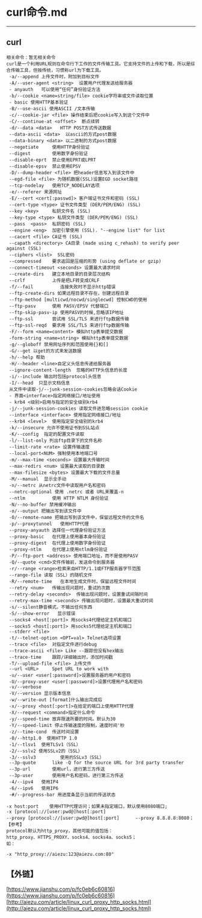 # curl命令.md  
---  
## curl
    相关命令：暂无相关命令
    curl是一个利用URL规则在命令行下工作的文件传输工具。它支持文件的上传和下载，所以是综合传输工具，但按传统，习惯称url为下载工具。
     -a/--append 上传文件时，附加到目标文件
     -A/--user-agent <string>  设置用户代理发送给服务器
     - anyauth   可以使用“任何”身份验证方法
     -b/--cookie <name=string/file> cookie字符串或文件读取位置
     - basic 使用HTTP基本验证
     -B/--use-ascii 使用ASCII /文本传输
     -c/--cookie-jar <file> 操作结束后把cookie写入到这个文件中
     -C/--continue-at <offset>  断点续转
     -d/--data <data>   HTTP POST方式传送数据
     --data-ascii <data>  以ascii的方式post数据
     --data-binary <data> 以二进制的方式post数据
     --negotiate     使用HTTP身份验证
     --digest        使用数字身份验证
     --disable-eprt  禁止使用EPRT或LPRT
     --disable-epsv  禁止使用EPSV
     -D/--dump-header <file> 把header信息写入到该文件中
     --egd-file <file> 为随机数据(SSL)设置EGD socket路径
     --tcp-nodelay   使用TCP_NODELAY选项
     -e/--referer 来源网址
     -E/--cert <cert[:passwd]> 客户端证书文件和密码 (SSL)
     --cert-type <type> 证书文件类型 (DER/PEM/ENG) (SSL)
     --key <key>     私钥文件名 (SSL)
     --key-type <type> 私钥文件类型 (DER/PEM/ENG) (SSL)
     --pass  <pass>  私钥密码 (SSL)
     --engine <eng>  加密引擎使用 (SSL). "--engine list" for list
     --cacert <file> CA证书 (SSL)
     --capath <directory> CA目录 (made using c_rehash) to verify peer against (SSL)
     --ciphers <list>  SSL密码
     --compressed    要求返回是压缩的形势 (using deflate or gzip)
     --connect-timeout <seconds> 设置最大请求时间
     --create-dirs   建立本地目录的目录层次结构
     --crlf          上传是把LF转变成CRLF
     -f/--fail          连接失败时不显示http错误
     --ftp-create-dirs 如果远程目录不存在，创建远程目录
     --ftp-method [multicwd/nocwd/singlecwd] 控制CWD的使用
     --ftp-pasv      使用 PASV/EPSV 代替端口
     --ftp-skip-pasv-ip 使用PASV的时候,忽略该IP地址
     --ftp-ssl       尝试用 SSL/TLS 来进行ftp数据传输
     --ftp-ssl-reqd  要求用 SSL/TLS 来进行ftp数据传输
     -F/--form <name=content> 模拟http表单提交数据
     -form-string <name=string> 模拟http表单提交数据
     -g/--globoff 禁用网址序列和范围使用{}和[]
     -G/--get 以get的方式来发送数据
     -h/--help 帮助
     -H/--header <line>自定义头信息传递给服务器
     --ignore-content-length  忽略的HTTP头信息的长度
     -i/--include 输出时包括protocol头信息
     -I/--head  只显示文档信息
     从文件中读取-j/--junk-session-cookies忽略会话Cookie
     - 界面<interface>指定网络接口/地址使用
     - krb4 <级别>启用与指定的安全级别krb4
     -j/--junk-session-cookies 读取文件进忽略session cookie
     --interface <interface> 使用指定网络接口/地址
     --krb4 <level>  使用指定安全级别的krb4
     -k/--insecure 允许不使用证书到SSL站点
     -K/--config  指定的配置文件读取
     -l/--list-only 列出ftp目录下的文件名称
     --limit-rate <rate> 设置传输速度
     --local-port<NUM> 强制使用本地端口号
     -m/--max-time <seconds> 设置最大传输时间
     --max-redirs <num> 设置最大读取的目录数
     --max-filesize <bytes> 设置最大下载的文件总量
     -M/--manual  显示全手动
     -n/--netrc 从netrc文件中读取用户名和密码
     --netrc-optional 使用 .netrc 或者 URL来覆盖-n
     --ntlm          使用 HTTP NTLM 身份验证
     -N/--no-buffer 禁用缓冲输出
     -o/--output 把输出写到该文件中
     -O/--remote-name 把输出写到该文件中，保留远程文件的文件名
     -p/--proxytunnel   使用HTTP代理
     --proxy-anyauth 选择任一代理身份验证方法
     --proxy-basic   在代理上使用基本身份验证
     --proxy-digest  在代理上使用数字身份验证
     --proxy-ntlm    在代理上使用ntlm身份验证
     -P/--ftp-port <address> 使用端口地址，而不是使用PASV
     -Q/--quote <cmd>文件传输前，发送命令到服务器
     -r/--range <range>检索来自HTTP/1.1或FTP服务器字节范围
     --range-file 读取（SSL）的随机文件
     -R/--remote-time   在本地生成文件时，保留远程文件时间
     --retry <num>   传输出现问题时，重试的次数
     --retry-delay <seconds>  传输出现问题时，设置重试间隔时间
     --retry-max-time <seconds> 传输出现问题时，设置最大重试时间
     -s/--silent静音模式。不输出任何东西
     -S/--show-error   显示错误
     --socks4 <host[:port]> 用socks4代理给定主机和端口
     --socks5 <host[:port]> 用socks5代理给定主机和端口
     --stderr <file>
     -t/--telnet-option <OPT=val> Telnet选项设置
     --trace <file>  对指定文件进行debug
     --trace-ascii <file> Like --跟踪但没有hex输出
     --trace-time    跟踪/详细输出时，添加时间戳
     -T/--upload-file <file> 上传文件
     --url <URL>     Spet URL to work with
     -u/--user <user[:password]>设置服务器的用户和密码
     -U/--proxy-user <user[:password]>设置代理用户名和密码
     -v/--verbose
     -V/--version 显示版本信息
     -w/--write-out [format]什么输出完成后
     -x/--proxy <host[:port]>在给定的端口上使用HTTP代理
     -X/--request <command>指定什么命令
     -y/--speed-time 放弃限速所要的时间。默认为30
     -Y/--speed-limit 停止传输速度的限制，速度时间'秒
     -z/--time-cond  传送时间设置
     -0/--http1.0  使用HTTP 1.0
     -1/--tlsv1  使用TLSv1（SSL）
     -2/--sslv2 使用SSLv2的（SSL）
     -3/--sslv3         使用的SSLv3（SSL）
     --3p-quote      like -Q for the source URL for 3rd party transfer
     --3p-url        使用url，进行第三方传送
     --3p-user       使用用户名和密码，进行第三方传送
     -4/--ipv4   使用IP4
     -6/--ipv6   使用IP6
     -#/--progress-bar 用进度条显示当前的传送状态

    -x host:port    使用HTTP代理访问；如果未指定端口，默认使用8080端口;
    -x [protocol://[user:pwd@]host[:port]
    --proxy [protocol://[user:pwd@]host[:port]      --proxy 8.8.8.8:8080； 
    【参考】    
    protocol默认为http_proxy，其他可能的值包括：
    http_proxy、HTTPS_PROXY、socks4、socks4a、socks5；
    如：
    
    -x "http_proxy://aiezu:123@aiezu.com:80"

## 【外链】 
[https://www.jianshu.com/p/fc0eb6c60816](https://www.jianshu.com/p/fc0eb6c60816)  
[http://aiezu.com/article/linux_curl_proxy_http_socks.html](http://aiezu.com/article/linux_curl_proxy_http_socks.html)


